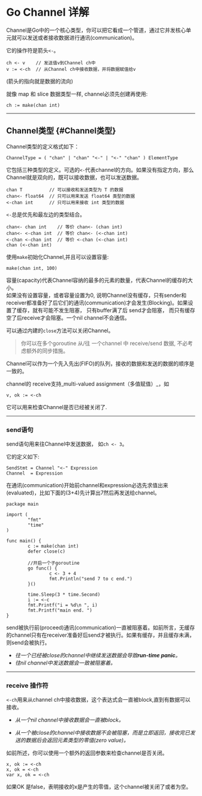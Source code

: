 # Go Channel 详解

Channel是Go中的一个核心类型，你可以把它看成一个管道，通过它并发核心单元就可以发送或者接收数据进行通讯\(communication\)。

它的操作符是箭头`<-`。

```golang
ch <- v    // 发送值v到Channel ch中
v := <-ch  // 从Channel ch中接收数据，并将数据赋值给v
```

\(箭头的指向就是数据的流向\)

就像 map 和 slice 数据类型一样, channel必须先创建再使用:

```golang
ch := make(chan int)
```

---

## Channel类型 {#Channel类型}

Channel类型的定义格式如下：

```golang
ChannelType = ( "chan" | "chan" "<-" | "<-" "chan" ) ElementType
```

它包括三种类型的定义。可选的`<-`代表channel的方向。如果没有指定方向，那么Channel就是双向的，既可以接收数据，也可以发送数据。

```golang
chan T          // 可以接收和发送类型为 T 的数据
chan<- float64  // 只可以用来发送 float64 类型的数据
<-chan int      // 只可以用来接收 int 类型的数据
```

`<-`总是优先和最左边的类型结合。

```golang
chan<- chan int    // 等价 chan<- (chan int)
chan<- <-chan int  // 等价 chan<- (<-chan int)
<-chan <-chan int  // 等价 <-chan (<-chan int)
chan (<-chan int)
```

使用`make`初始化Channel,并且可以设置容量:

```golang
make(chan int, 100)
```

容量\(capacity\)代表Channel容纳的最多的元素的数量，代表Channel的缓存的大小。  
如果没有设置容量，或者容量设置为0, 说明Channel没有缓存，只有sender和receiver都准备好了后它们的通讯\(communication\)才会发生\(Blocking\)。如果设置了缓存，就有可能不发生阻塞， 只有buffer满了后 send才会阻塞， 而只有缓存空了后receive才会阻塞。一个nil channel不会通信。

可以通过内建的`close`方法可以关闭Channel。

> 你可以在多个goroutine 从/往 一个channel 中 receive/send 数据, 不必考虑额外的同步措施。

Channel可以作为一个先入先出\(FIFO\)的队列，接收的数据和发送的数据的顺序是一致的。

channel的 receive支持_multi-valued assignment（多值赋值）_，如

```golang
v, ok := <-ch
```

它可以用来检查Channel是否已经被关闭了.

---

### **send语句**

send语句用来往Channel中发送数据， 如`ch <- 3`。

它的定义如下:

```golang
SendStmt = Channel "<-" Expression 
Channel  = Expression
```

在通讯\(communication\)开始前channel和expression必选先求值出来\(evaluated\)，比如下面的\(3+4\)先计算出7然后再发送给channel。

```golang
package main

import (
        "fmt"
        "time"
)

func main() {
        c := make(chan int)
        defer close(c)

        //开启一个子goroutine
        go func() {
                c <- 3 + 4
                fmt.Println("send 7 to c end.")
        }()

        time.Sleep(3 * time.Second)
        i := <-c
        fmt.Printf("i = %d\n ", i)
        fmt.Printf("main end. ")
}
```

send被执行前\(proceed\)通讯\(communication\)一直被阻塞着。如前所言，无缓存的channel只有在receiver准备好后send才被执行。如果有缓存，并且缓存未满，则send会被执行。

* _往一个已经被close的channel中继续发送数据会导致**run-time panic**。_
* _往nil channel中发送数据会一致被阻塞着。_

---

### receive 操作符

`<-ch`用来从channel ch中接收数据，这个表达式会一直被block,直到有数据可以接收。



* _从一个nil channel中接收数据会一直被block。_

* _从一个被close的channel中接收数据不会被阻塞，而是立即返回，接收完已发送的数据后会返回元素类型的零值\(zero value\)。_



如前所述，你可以使用一个额外的返回参数来检查channel是否关闭。

```golang
x, ok := <-ch
x, ok = <-ch
var x, ok = <-ch
```

如果OK 是false，表明接收的x是产生的零值，这个channel被关闭了或者为空。

